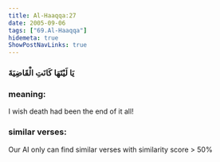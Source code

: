 ```yaml
---
title: Al-Haaqqa:27
date: 2005-09-06
tags: ["69.Al-Haaqqa"]
hidemeta: true 
ShowPostNavLinks: true 
---
```

### يَا لَيْتَهَا كَانَتِ الْقَاضِيَةَ
### meaning: 
I wish death had been the end of it all!
### similar verses: 

Our AI only can find similar verses with similarity score > 50% 




